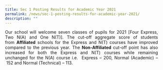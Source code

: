 ```yaml
---
title: Sec 1 Posting Results for Academic Year 2021
permalink: /news/sec-1-posting-results-for-academic-year-2021/
description: ""
---
```

<p style="text-align: justify;">Our school will welcome seven classes of pupils for 2021 [Four Express, Two N(A) and One N(T)]. The cut-off aggregate score of students from <b>Affiliated</b> schools for the Express and N(T) courses have improved compared to the previous year. The <b>Non-Affiliated</b> cut-off point has also increased for both the Express and N(T) courses while remaining unchanged for the N(A) course i.e.  Express – 200, Normal (Academic) – 152 and Normal (Technical) – 113.</p>